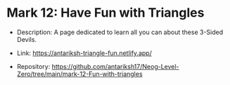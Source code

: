 # Mark 12: Have Fun with Triangles

  - Description: A page dedicated to learn all you can about these 3-Sided Devils.

  - Link: https://antariksh-triangle-fun.netlify.app/    

  - Repository: https://github.com/antariksh17/Neog-Level-Zero/tree/main/mark-12-Fun-with-triangles
 
